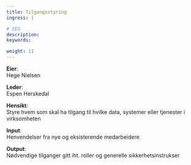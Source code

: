 ```yaml
---
title: Tilgangsstyring
ingress: |

# SEO
description:
keywords:

weight: 11
---
```


**Eier**:  
Hege Nielsen

**Leder**:  
Espen Herskedal

**Hensikt**:  
Styre hvem som skal ha tilgang til hvilke data, systemer eller tjenester i virksomheten

**Input**:  
Henvendelser fra nye og eksisterende medarbeidere

**Output**:  
Nødvendige tilganger gitt iht. roller og generelle sikkerhetsinstrukser
